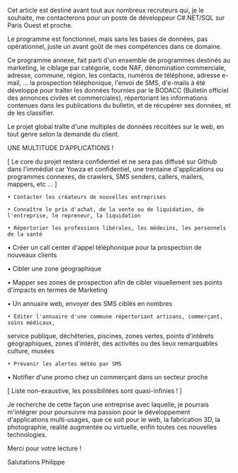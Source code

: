 Cet article est destiné avant tout aux nombreux recruteurs qui, je le souhaite, me contacterons pour
un poste de développeur C#.NET/SQL sur Paris Ouest et proche.

Le programme est fonctionnel, mais sans les bases de données, pas opérationnel, juste un avant goût de mes compétences
dans ce domaine.

Ce programme annexe, fait parti d'un ensemble de programmes destinés au marketing, le ciblage par catégorie, code NAF,
dénomination commerciale, adresse, commune, région, les contacts, numéros de téléphone, adresse e-mail, ...  la prospection
téléphonique, l'envoi de SMS, d'e-mails à été développé pour traîter les données fournies par le BODACC (Bulletin officiel
des annonces civiles et commerciales), répertoriant les informations contenues dans les publications du bulletin, et de
récupérer ses données, et de les classifier. 

Le projet global traîte d'une multiples de données récoltées sur le web, en tout genre selon la demande du client.

UNE MULTITUDE D'APPLICATIONS !

[ Le core du projet restera confidentiel et ne sera pas diffusé sur Github dans l'immédiat car Yowza et confidentiel,
une trentaine d'applications ou programmes connexes, de crawlers, SMS senders, callers, mailers, mappers, etc ... ]

	• Contacter les créateurs de nouvelles entreprises
 
	• Connaître le prix d'achat, de la vente ou de liquidation, de l'entreprise, le repreneur, la liquidation
 
	• Répertorier les professions libérales, les médecins, les personnels de la santé	
 
  • Créer un call center d'appel téléphonique pour la prospection de nouveaux clients  
  
  • Cibler une zone géographique 
  
  • Mapper ses zones de prospection afin de cibler visuellement ses points d'impacts en termes de Marketing  
  
  • Un annuaire web, envoyer des SMS ciblés en nombres
  
	• Éditer l'annuaire d'une commune répertoriant artisans, commerçant, soins médicaux,
 service publique, déchêteries, piscines, zones vertes, points d'intêrets géographiques,
 zones d'intérêt, des activités ou des lieux remarquables culture, musées
 
	• Prévenir les alertes météo par SMS
 
  • Notifier d'une promo chez un commerçant dans un secteur proche
      
 [ Liste non-exaustive, les possibilitées sont quasi-infinies ! ]  

Je recherche de cette façon une entreprise avec laquelle, je pourrais m'intégrer pour poursuivre
ma passion pour le développement d'applications multi-usages, que ce soit pour le web, la fabrication 3D,
la photographie, realité augmentée ou virtuelle, enfin toutes ces nouvelles technologies.

Merci pour votre lecture !

Salutations
Philippe 

	
